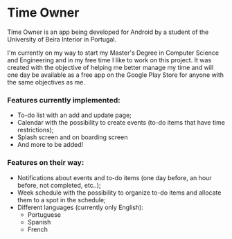 # Time Owner

Time Owner is an app being developed for Android by a student of the University of Beira Interior in Portugal.

I'm currently on my way to start my Master's Degree in Computer Science and Engineering and in my free time I like to work on this project.
It was created with the objective of helping me better manage my time and will one day be available as a free app on the Google Play Store for anyone with the same objectives as me.

### Features currently implemented:
- To-do list with an add and update page;
- Calendar with the possibility to create events (to-do items that have time restrictions);
- Splash screen and on boarding screen
- And more to be added!

### Features on their way:
- Notifications about events and to-do items (one day before, an hour before, not completed, etc..);
- Week schedule with the possibility to organize to-do items and allocate them to a spot in the schedule;
- Different languages (currently only English):
  - Portuguese
  - Spanish
  - French
